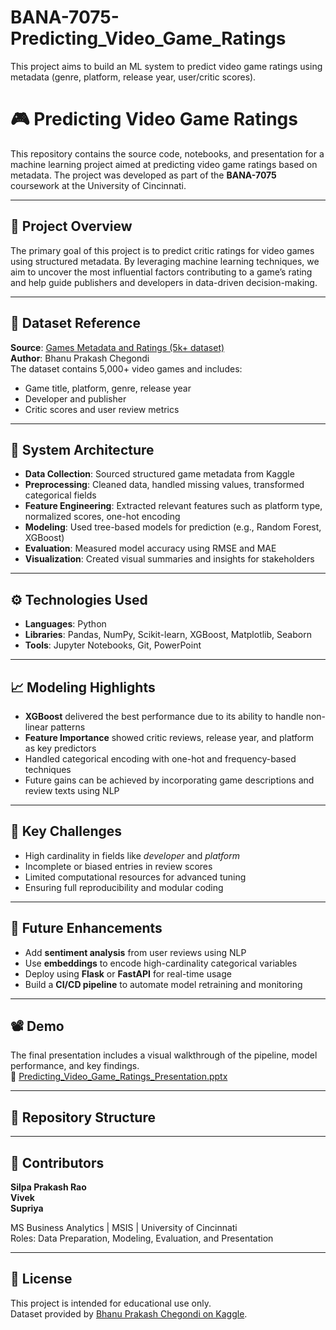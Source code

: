 # BANA-7075-Predicting_Video_Game_Ratings
This project aims to build an ML system to predict video game ratings using metadata (genre, platform, release year, user/critic scores). 

# 🎮 Predicting Video Game Ratings

This repository contains the source code, notebooks, and presentation for a machine learning project aimed at predicting video game ratings based on metadata. The project was developed as part of the **BANA-7075** coursework at the University of Cincinnati.

---

## 📌 Project Overview

The primary goal of this project is to predict critic ratings for video games using structured metadata. By leveraging machine learning techniques, we aim to uncover the most influential factors contributing to a game’s rating and help guide publishers and developers in data-driven decision-making.

---

## 📂 Dataset Reference

**Source**: [Games Metadata and Ratings (5k+ dataset)](https://www.kaggle.com/datasets/bhanuprakashchegondi/games-metadata-and-ratings-5k-dataset)  
**Author**: Bhanu Prakash Chegondi  
The dataset contains 5,000+ video games and includes:
- Game title, platform, genre, release year
- Developer and publisher
- Critic scores and user review metrics

---

## 🧱 System Architecture


- **Data Collection**: Sourced structured game metadata from Kaggle
- **Preprocessing**: Cleaned data, handled missing values, transformed categorical fields
- **Feature Engineering**: Extracted relevant features such as platform type, normalized scores, one-hot encoding
- **Modeling**: Used tree-based models for prediction (e.g., Random Forest, XGBoost)
- **Evaluation**: Measured model accuracy using RMSE and MAE
- **Visualization**: Created visual summaries and insights for stakeholders

---

## ⚙️ Technologies Used

- **Languages**: Python
- **Libraries**: Pandas, NumPy, Scikit-learn, XGBoost, Matplotlib, Seaborn
- **Tools**: Jupyter Notebooks, Git, PowerPoint

---

## 📈 Modeling Highlights

- **XGBoost** delivered the best performance due to its ability to handle non-linear patterns
- **Feature Importance** showed critic reviews, release year, and platform as key predictors
- Handled categorical encoding with one-hot and frequency-based techniques
- Future gains can be achieved by incorporating game descriptions and review texts using NLP

---

## 🧪 Key Challenges

- High cardinality in fields like *developer* and *platform*
- Incomplete or biased entries in review scores
- Limited computational resources for advanced tuning
- Ensuring full reproducibility and modular coding

---

## 🚀 Future Enhancements

- Add **sentiment analysis** from user reviews using NLP
- Use **embeddings** to encode high-cardinality categorical variables
- Deploy using **Flask** or **FastAPI** for real-time usage
- Build a **CI/CD pipeline** to automate model retraining and monitoring

---

## 📽️ Demo

The final presentation includes a visual walkthrough of the pipeline, model performance, and key findings.  
📂 [Predicting_Video_Game_Ratings_Presentation.pptx](./Predicting_Video_Game_Ratings_Presentation.pptx)


---

## 📁 Repository Structure

---

## 👥 Contributors

**Silpa Prakash Rao**   
**Vivek**   
**Supriya**   

MS Business Analytics | MSIS | University of Cincinnati  
Roles: Data Preparation, Modeling, Evaluation, and Presentation

---

## 📄 License

This project is intended for educational use only.  
Dataset provided by [Bhanu Prakash Chegondi on Kaggle](https://www.kaggle.com/datasets/bhanuprakashchegondi/games-metadata-and-ratings-5k-dataset).


